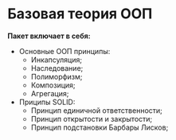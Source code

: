 # Базовая теория ООП

**Пакет включает в себя:**
- Основные ООП принципы:
  - Инкапсуляция;
  - Наследование;
  - Полиморфизм;
  - Композиция;
  - Агрегация;
- Приципы SOLID:
  - Принцип единичной ответственности;
  - Принцип открытости и закрытости;
  - Принцип подстановки Барбары Лисков;
